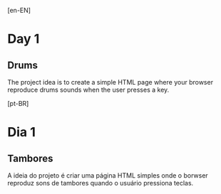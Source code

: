 [en-EN]

# Day 1
## Drums

The project idea is to create a simple HTML page where your browser reproduce drums sounds when the user presses a key.

[pt-BR]

# Dia 1
## Tambores

A ideia do projeto é criar uma página HTML simples onde o borwser reproduz sons de tambores quando o usuário pressiona teclas.